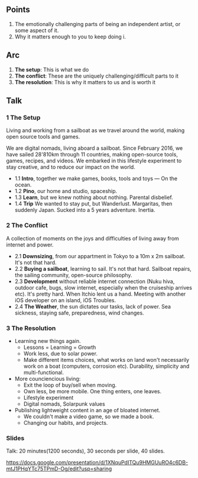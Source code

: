 
## Points 

1. The emotionally challenging parts of being an independent artist, or some aspect of it.
2. Why it matters enough to you to keep doing i.

## Arc

1. **The setup**: This is what we do
2. **The conflict**: These are the uniquely challenging/difficult parts to it
3. **The resolution**: This is why it matters to us and is worth it

## Talk

### 1 The Setup

Living and working from a sailboat as we travel around the world, making open source tools and games.

We are digital nomads, living aboard a sailboat. Since February 2016, we have sailed 28'810km through 11 countries, making open-source tools, games, recipes, and videos. We embarked in this lifestyle experiment to stay creative, and to reduce our impact on the world.

- 1.1 **Intro**, together we make games, books, tools and toys — On the ocean.
- 1.2 **Pino**, our home and studio, spaceship.
- 1.3 **Learn**, but we knew nothing about nothing. Parental disbelief.
- 1.4 **Trip** We wanted to stay put, but Wanderlust. Margaritas, then suddenly Japan. Sucked into a 5 years adventure. Inertia. 

### 2 The Conflict

A collection of moments on the joys and difficulties of living away from internet and power.

- 2.1 **Downsizing**, from our appartment in Tokyo to a 10m x 2m sailboat. It's not that hard.
- 2.2 **Buying a sailboat**, learning to sail. It's not that hard. Sailboat repairs, the sailing community, open-source philosophy.
- 2.3 **Development** without reliable internet connection (Nuku hiva, outdoor cafe, bugs, slow internet, especially when the cruiseship arrives etc). It's pretty hard. When Itchio lent us a hand. Meeting with another iOS developer on an island, iOS Troubles.
- 2.4 **The Weather**, the sun dictates our tasks, lack of power. Sea sickness, staying safe, preparedness, wind changes.

### 3 The Resolution

- Learning new things again.
  - Lessons = Learning = Growth
  - Work less, due to solar power.
  - Make different items choices, what works on land won't necessarily work on a boat (computers, corrosion etc). Durability, simplicity and multi-functional.
- More counciencious living:
  - Exit the loop of buy/sell when moving.
  - Own less, be more mobile. One thing enters, one leaves.
  - Lifestyle experiment  
  - Digital nomads, Solarpunk values  
- Publishing lightweight content in an age of bloated internet.
  - We couldn't make a video game, so we made a book.
  - Changing our habits, and projects.

### Slides

Talk: 20 minutes(1200 seconds), 30 seconds per slide, 40 slides.

https://docs.google.com/presentation/d/1XNquPdITQu9HMGUuRO4c6DB-mtJ1PHqYTc75TPmD-Og/edit?usp=sharing


